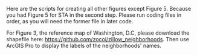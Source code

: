Here are the scripts for creating all other figures except Figure 5. Because you had Figure 5 for STA in the second step. Please run coding files in order, as you will need the former file in later code.

For Figure 3, the reference map of Washington, D.C, please download the shapefile here: https://github.com/zocoi/zillow_neighborhoods. Then use ArcGIS Pro to display the labels of the neighborhoods' names.
